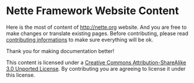 Nette Framework Website Content
===============================

Here is the most of content of http://nette.org website. And you are free to make changes
or translate existing pages. Before contributing, please read [contributing informations](http://doc.nette.org/en/contribute-documentation)
to make sure everything will be ok.

Thank you for making documentation better!

This content is licensed under a [Creative Commons Attribution-ShareAlike 3.0 Unported
License](http://creativecommons.org/licenses/by-sa/3.0/legalcode). By contributing you are
agreeing to license it under this license.
